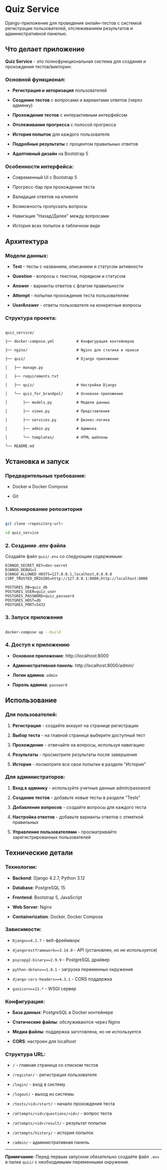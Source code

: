 # Quiz Service

  

Django-приложение для проведения онлайн-тестов с системой регистрации пользователей, отслеживанием результатов и административной панелью.

  

## Что делает приложение

  

**Quiz Service** - это полнофункциональная система для создания и прохождения тестов/викторин:

  

### Основной функционал:

- **Регистрация и авторизация** пользователей

- **Создание тестов** с вопросами и вариантами ответов (через админку)

- **Прохождение тестов** с интерактивным интерфейсом

- **Отслеживание прогресса** с полосой прогресса

- **История попыток** для каждого пользователя

- **Подробные результаты** с процентом правильных ответов

- **Адаптивный дизайн** на Bootstrap 5



### Особенности интерфейса:

- Современный UI с Bootstrap 5

- Прогресс-бар при прохождении теста

- Валидация ответов на клиенте

- Возможность пропускать вопросы

- Навигация "Назад/Далее" между вопросами

- История всех попыток в табличном виде



## Архитектура



### Модели данных:

- **Test** - тесты с названием, описанием и статусом активности

- **Question** - вопросы с текстом, порядком и статусом

- **Answer** - варианты ответов с флагом правильности

- **Attempt** - попытки прохождения теста пользователем

- **UserAnswer** - ответы пользователя на конкретные вопросы

  

### Структура проекта:

```

quiz_service/

├── docker-compose.yml          # Конфигурация контейнеров

├── nginx/                      # Nginx для статики и прокси

├── quiz/                       # Django приложение

│   ├── manage.py

│   ├── requirements.txt

│   ├── quiz/                   # Настройки Django

│   └── quiz_for_brandpol/      # Основное приложение

│       ├── models.py           # Модели данных

│       ├── views.py            # Представления

│       ├── services.py         # Бизнес-логика

│       ├── admin.py            # Админка

│       └── templates/          # HTML шаблоны

└── README.md

```

  

## Установка и запуск

  

### Предварительные требования:

- Docker и Docker Compose

- Git

  

### 1. Клонирование репозитория

```bash

git clone <repository-url>

cd quiz_service
```

  

### 2. Создание .env файла

Создайте файл `quiz/.env` со следующим содержимым:

```env
DJANGO_SECRET_KEY=dev-secret
DJANGO_DEBUG=1
DJANGO_ALLOWED_HOSTS=127.0.0.1,localhost,0.0.0.0
CSRF_TRUSTED_ORIGINS=http://127.0.0.1:8000,http://localhost:8000

POSTGRES_DB=quiz_db
POSTGRES_USER=quiz_user
POSTGRES_PASSWORD=quiz_password
POSTGRES_HOST=db
POSTGRES_PORT=5432
```

  

### 3. Запуск приложения

```bash

docker-compose up --build
```



### 4. Доступ к приложению

- **Основное приложение**: http://localhost:8000

- **Административная панель**: http://localhost:8000/admin/

- **Логин админа**: `admin`

- **Пароль админа**: `password`



## Использование



### Для пользователей:

1. **Регистрация** - создайте аккаунт на странице регистрации

2. **Выбор теста** - на главной странице выберите доступный тест

3. **Прохождение** - отвечайте на вопросы, используя навигацию

4. **Результаты** - просмотрите результаты после завершения

5. **История** - посмотрите все свои попытки в разделе "История"



### Для администраторов:

1. **Вход в админку** - используйте учетные данные admin/password

2. **Создание тестов** - добавьте новые тесты в разделе "Tests"

3. **Добавление вопросов** - создайте вопросы для каждого теста

4. **Настройка ответов** - добавьте варианты ответов с отметкой правильных

5. **Управление пользователями** - просматривайте зарегистрированных пользователей



## Технические детали



### Технологии:

- **Backend**: Django 4.2.7, Python 3.12

- **Database**: PostgreSQL 15

- **Frontend**: Bootstrap 5, JavaScript

- **Web Server**: Nginx

- **Containerization**: Docker, Docker Compose

  

### Зависимости:

- `Django==4.2.7` - веб-фреймворк

- `djangorestframework==3.14.0` - API (установлен, но не используется)

- `psycopg2-binary==2.9.9` - PostgreSQL драйвер

- `python-dotenv==1.0.1` - загрузка переменных окружения

- `django-cors-headers==4.3.1` - CORS поддержка

- `gunicorn==21.*` - WSGI сервер

  

### Конфигурация:

- **База данных**: PostgreSQL в Docker контейнере

- **Статические файлы**: обслуживаются через Nginx

- **Медиа файлы**: поддержка заготовлена, но не используется

- **CORS**: настроен для localhost

  

### Структура URL:

- `/` - главная страница со списком тестов

- `/register/` - регистрация пользователя

- `/login/` - вход в систему

- `/logout/` - выход из системы

- `/tests/<id>/start/` - начало прохождения теста

- `/attempts/<id>/questions/<id>/` - вопрос теста

- `/attempts/<id>/result/` - результат попытки

- `/attempts/history/` - история попыток

- `/admin/` - административная панель



---



**Примечание**: Перед первым запуском обязательно создайте файл `.env` в папке `quiz/` с необходимыми переменными окружения.



